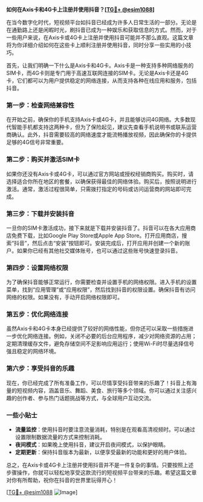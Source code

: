 **如何在Axis卡和4G卡上注册并使用抖音？[[TG💪+ @esim1088](https://t.me/s/esim1088)]**

在当今数字化时代，短视频平台如抖音已经成为许多人日常生活的一部分。无论是在通勤路上还是闲暇时光，刷抖音已成为一种娱乐和获取信息的方式。然而，对于一些用户来说，在Axis卡或4G卡上注册并使用抖音可能并不那么直观。这篇文章将为你详细介绍如何在这些卡上顺利注册并使用抖音，同时分享一些实用的小技巧。

首先，让我们明确一下什么是Axis卡和4G卡。Axis卡是一种支持多种网络服务的SIM卡，而4G卡则是专门用于高速互联网连接的SIM卡。无论是Axis卡还是4G卡，它们都可以为用户提供稳定的网络连接，从而支持各种在线应用和服务，包括抖音。

### **第一步：检查网络兼容性**

在开始之前，确保你的手机支持Axis卡或4G卡，并且能够访问4G网络。大多数现代智能手机都支持这两种卡，但为了保险起见，建议先查看手机说明书或联系运营商确认。此外，抖音需要较高的网络速度才能流畅播放视频，因此确保你的卡提供足够的4G信号非常重要。

### **第二步：购买并激活SIM卡**

如果你还没有Axis卡或4G卡，可以通过官方网站或授权经销商购买。购买时，请选择适合你所在地区的套餐，以确保获得最佳的网络体验。购买后，按照说明进行激活。通常，激活过程很简单，只需拨打指定的号码或访问运营商的网站即可完成。

### **第三步：下载并安装抖音**

一旦你的SIM卡激活成功，接下来就是下载并安装抖音了。抖音可以在各大应用商店免费下载，比如Google Play Store或Apple App Store。打开应用商店，搜索“抖音”，然后点击“安装”按钮即可。安装完成后，打开应用并创建一个新的账户。如果你已经有其他社交媒体账号，也可以通过这些账号快速登录抖音。

### **第四步：设置网络权限**

为了确保抖音能够正常运行，你需要检查并设置手机的网络权限。进入手机的设置菜单，找到“应用管理”或“应用权限”，然后找到抖音的权限设置。确保抖音有访问网络的权限。如果没有，手动开启网络权限即可。

### **第五步：优化网络连接**

虽然Axis卡和4G卡本身已经提供了较好的网络性能，但你还可以采取一些措施进一步优化网络连接。例如，关闭不必要的后台应用程序，减少对网络资源的占用；定期清理缓存文件，避免存储空间不足影响应用运行；使用Wi-Fi时尽量选择信号强且稳定的网络环境。

### **第六步：享受抖音的乐趣**

现在，你已经完成了所有准备工作，可以尽情享受抖音带来的乐趣了！抖音上有海量的短视频内容，涵盖音乐、舞蹈、美食、旅行等多个领域。你可以通过关注感兴趣的创作者、参与热门话题挑战等方式，与全球用户互动交流。

### **一些小贴士**

- **流量监控**：使用抖音时要注意流量消耗，特别是在观看高清视频时。可以通过设置限制数据流量的方式来控制消耗。
- **夜间模式**：如果晚上使用抖音，建议开启夜间模式，以保护眼睛。
- **定期更新**：保持抖音版本为最新，以便享受最新的功能和更好的用户体验。

总之，在Axis卡或4G卡上注册并使用抖音并不是一件复杂的事情。只要按照上述步骤操作，你就可以轻松地享受这款流行的短视频平台带来的乐趣。希望这篇文章对你有所帮助，祝你在抖音的世界里玩得开心！

[[TG💪+ @esim1088](https://t.me/s/esim1088) ![Image](https://i.postimg.cc/4NQfJmqS/Snipaste-2025-05-13-00-14-12.png)]